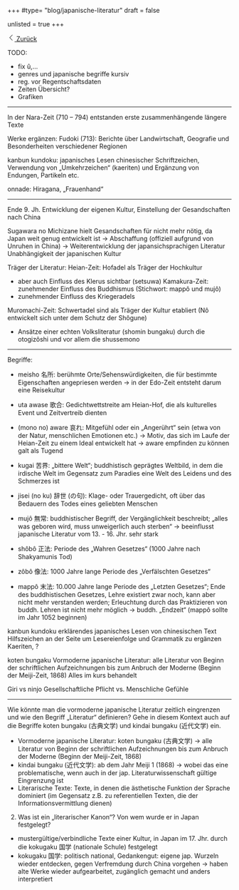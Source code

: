 +++
#type= "blog/japanische-literatur"
draft = false

unlisted = true
+++

<!--<div class=""><div class="col-lg-10 mx-auto">-->
<div class="mb-5">
    <a href="../" class="btn btn-primary btn-sm mt-4">
        <svg xmlns="http://www.w3.org/2000/svg" width="16" height="16" fill="currentColor" class="bi bi-chevron-left" viewBox="0 0 16 16">
            <path fill-rule="evenodd" d="M11.354 1.646a.5.5 0 0 1 0 .708L5.707 8l5.647 5.646a.5.5 0 0 1-.708.708l-6-6a.5.5 0 0 1 0-.708l6-6a.5.5 0 0 1 .708 0z"/>
        </svg> Zurück
    </a>
</div>

TODO:

- fix û,...
- genres und japanische begriffe kursiv
- reg. vor Regentschaftsdaten
- Zeiten Übersicht?
- Grafiken

---

In der Nara-Zeit (710 – 794) entstanden erste zusammenhängende längere Texte

Werke ergänzen:
Fudoki (713): Berichte über Landwirtschaft, Geografie und Besonderheiten verschiedener Regionen

kanbun kundoku: japanisches Lesen chinesischer Schriftzeichen, Verwendung von „Umkehrzeichen“ (kaeriten) und Ergänzung von Endungen, Partikeln etc.

onnade: Hiragana, „Frauenhand“

---

Ende 9. Jh. Entwicklung der eigenen Kultur,
Einstellung der Gesandschaften nach China

Sugawara no Michizane hielt Gesandschaften für nicht mehr nötig, da Japan weit genug entwickelt ist -> Abschaffung (offiziell aufgrund von Unruhen in China)
-> Weiterentwicklung der japansichsprachigen Literatur
Unabhängigkeit der japanischen Kultur

Träger der Literatur:
Heian-Zeit: Hofadel als Träger der Hochkultur

- aber auch Einfluss des Klerus sichtbar (setsuwa)
Kamakura-Zeit: zunehmender Einfluss des Buddhismus (Stichwort: mappô und mujô)
- zunehmender Einfluss des Kriegeradels

Muromachi-Zeit: Schwertadel sind als Träger der Kultur etabliert (Nô entwickelt sich unter dem Schutz der Shôgune)
- Ansätze einer echten Volksliteratur (shomin bungaku) durch die otogizôshi  und vor allem die shussemono

---

Begriffe:

- meisho 名所: berühmte Orte/Sehenswürdigkeiten, die für bestimmte Eigenschaften angepriesen werden -> in der Edo-Zeit entsteht darum eine Reisekultur
- uta awase 歌合: Gedichtwettstreite am Heian-Hof, die als kulturelles Event und Zeitvertreib dienten
- (mono no) aware 哀れ: Mitgefühl oder ein „Angerührt“ sein (etwa von der Natur, menschlichen Emotionen etc.) -> Motiv, das sich im Laufe der Heian-Zeit zu einem Ideal entwickelt hat -> aware empfinden zu können galt als Tugend
- kugai 苦界: „bittere Welt“; buddhistisch geprägtes Weltbild, in dem die irdische Welt im Gegensatz zum Paradies eine Welt des Leidens und des Schmerzes ist
- jisei (no ku) 辞世 (の句): Klage- oder Trauergedicht, oft über das Bedauern des Todes eines geliebten Menschen

- mujô 無常: buddhistischer Begriff, der Vergänglichkeit beschreibt; „alles was geboren wird, muss unweigerlich auch sterben“ -> beeinflusst japanische Literatur vom 13. - 16. Jhr. sehr stark
- shôbô 正法: Periode des „Wahren Gesetzes“ (1000 Jahre nach Shakyamunis Tod)
- zôbô 像法: 1000 Jahre lange Periode des „Verfälschten Gesetzes“
- mappô 末法: 10.000 Jahre lange Periode des „Letzten Gesetzes“; Ende des buddhistischen Gesetzes, Lehre existiert zwar noch, kann aber nicht mehr verstanden werden; Erleuchtung durch das Praktizieren von buddh. Lehren ist nicht mehr möglich -> buddh. „Endzeit“ (mappô sollte im Jahr 1052 beginnen)

kanbun kundoku
  erklärendes japanisches Lesen von chinesischen Text
  Hilfszeichen an der Seite um Lesereienfolge und Grammatik zu ergänzen
  Kaeriten, ?

koten bungaku
  Vormoderne japanische Literatur: alle Literatur von Beginn der schriftlichen Aufzeichnungen bis zum Anbruch der Moderne (Beginn der Meiji-Zeit, 1868)
  Alles im kurs behandelt
  
Giri vs ninjo
Gesellschaftliche Pflicht vs. Menschliche Gefühle

---

Wie könnte man die vormoderne japanische Literatur zeitlich eingrenzen und wie den Begriff
„Literatur“ definieren? Gehe in diesem Kontext auch auf die Begriffe koten bungaku (古典文学) und
kindai bungaku (近代文学) ein.

- Vormoderne japanische Literatur: koten bungaku (古典文学) -> alle Literatur von Beginn der
schriftlichen Aufzeichnungen bis zum Anbruch der Moderne (Beginn der Meiji-Zeit, 1868)
- kindai bungaku (近代文学): ab dem Jahr Meiji 1 (1868) -> wobei das eine problematische, wenn
auch in der jap. Literaturwissenschaft gültige Eingrenzung ist
- Literarische Texte: Texte, in denen die ästhetische Funktion der Sprache dominiert (im Gegensatz
z.B. zu referentiellen Texten, die der Informationsvermittlung dienen)

2. Was ist ein „literarischer Kanon“? Von wem wurde er in Japan festgelegt?

- mustergültige/verbindliche Texte einer Kultur, in Japan im 17. Jhr. durch die kokugaku 国学
(nationale Schule) festgelegt
- kokugaku 国学: politisch national, Gedankengut: eigene jap. Wurzeln wieder entdecken, gegen
Verfremdung durch China vorgehen
-> haben alte Werke wieder aufgearbeitet, zugänglich gemacht und anders interpretiert
